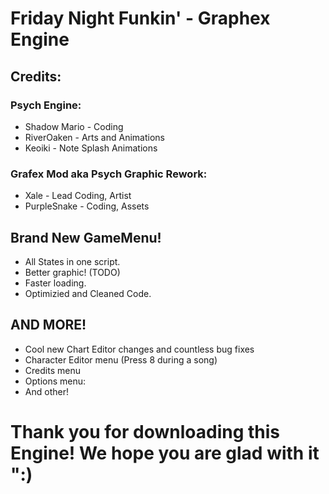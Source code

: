 # Friday Night Funkin' - Graphex Engine

## Credits:
### Psych Engine:
* Shadow Mario - Coding
* RiverOaken - Arts and Animations
* Keoiki - Note Splash Animations

### Grafex Mod aka Psych Graphic Rework:
* Xale - Lead Coding, Artist
* PurpleSnake - Coding, Assets

## Brand New GameMenu!
* All States in one script.
* Better graphic! (TODO)
* Faster loading.
* Optimizied and Cleaned Code.

## AND MORE!
* Cool new Chart Editor changes and countless bug fixes
* Character Editor menu (Press 8 during a song)
* Credits menu
* Options menu:
* And other!

# Thank you for downloading this Engine! We hope you are glad with it ":)
